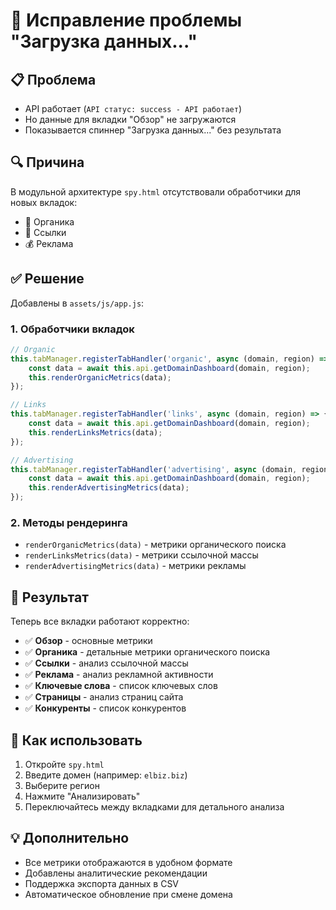 # 🔧 Исправление проблемы "Загрузка данных..."

## 📋 Проблема
- API работает (`API статус: success - API работает`)
- Но данные для вкладки "Обзор" не загружаются
- Показывается спиннер "Загрузка данных..." без результата

## 🔍 Причина
В модульной архитектуре `spy.html` отсутствовали обработчики для новых вкладок:
- 🌱 Органика
- 🔗 Ссылки  
- 💰 Реклама

## ✅ Решение
Добавлены в `assets/js/app.js`:

### 1. Обработчики вкладок
```javascript
// Organic
this.tabManager.registerTabHandler('organic', async (domain, region) => {
    const data = await this.api.getDomainDashboard(domain, region);
    this.renderOrganicMetrics(data);
});

// Links
this.tabManager.registerTabHandler('links', async (domain, region) => {
    const data = await this.api.getDomainDashboard(domain, region);
    this.renderLinksMetrics(data);
});

// Advertising
this.tabManager.registerTabHandler('advertising', async (domain, region) => {
    const data = await this.api.getDomainDashboard(domain, region);
    this.renderAdvertisingMetrics(data);
});
```

### 2. Методы рендеринга
- `renderOrganicMetrics(data)` - метрики органического поиска
- `renderLinksMetrics(data)` - метрики ссылочной массы
- `renderAdvertisingMetrics(data)` - метрики рекламы

## 🎯 Результат
Теперь все вкладки работают корректно:
- ✅ **Обзор** - основные метрики
- ✅ **Органика** - детальные метрики органического поиска
- ✅ **Ссылки** - анализ ссылочной массы
- ✅ **Реклама** - анализ рекламной активности
- ✅ **Ключевые слова** - список ключевых слов
- ✅ **Страницы** - анализ страниц сайта
- ✅ **Конкуренты** - список конкурентов

## 🚀 Как использовать
1. Откройте `spy.html`
2. Введите домен (например: `elbiz.biz`)
3. Выберите регион
4. Нажмите "Анализировать"
5. Переключайтесь между вкладками для детального анализа

## 💡 Дополнительно
- Все метрики отображаются в удобном формате
- Добавлены аналитические рекомендации
- Поддержка экспорта данных в CSV
- Автоматическое обновление при смене домена
